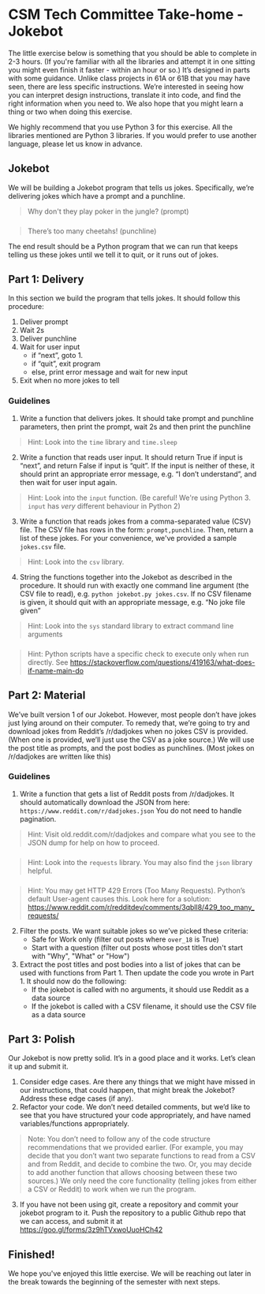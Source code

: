 # CSM Tech Committee Take-home - Jokebot

The little exercise below is something that you should be able to complete in 2-3 hours. (If you're familiar with all the libraries and attempt it in one sitting you might even finish it faster - within an hour or so.) It’s designed in parts with some guidance. Unlike class projects in 61A or 61B that you may have seen, there are less specific instructions. We’re interested in seeing how you can interpret design instructions, translate it into code, and find the right information when you need to. We also hope that you might learn a thing or two when doing this exercise.

We highly recommend that you use Python 3 for this exercise. All the libraries mentioned are Python 3 libraries. If you would prefer to use another language, please let us know in advance.

## Jokebot

We will be building a Jokebot program that tells us jokes. Specifically, we’re delivering jokes which have a prompt and a punchline.

> Why don't they play poker in the jungle? (prompt)
###
> There’s too many cheetahs! (punchline)  

The end result should be a Python program that we can run that keeps telling us these jokes until we tell it to quit, or it runs out of jokes.

## Part 1: Delivery

In this section we build the program that tells jokes. It should follow this procedure:

1. Deliver prompt
2. Wait 2s
3. Deliver punchline
4. Wait for user input
    - if “next”, goto 1.
    - if “quit”, exit program
    - else, print error message and wait for new input
5. Exit when no more jokes to tell

### Guidelines

1. Write a function that delivers jokes. It should take prompt and punchline parameters, then print the prompt, wait 2s and then print the punchline
> Hint: Look into the `time` library and `time.sleep`
2. Write a function that reads user input. It should return True if input is “next”, and return False if input is “quit”. If the input is neither of these, it should print an appropriate error message, e.g. “I don’t understand”, and then wait for user input again.
> Hint: Look into the `input` function. (Be careful! We're using Python 3. `input` has *very* different behaviour in Python 2)
3. Write a function that reads jokes from a comma-separated value (CSV) file. The CSV file has rows in the form: `prompt,punchline`. Then, return a list of these jokes. For your convenience, we've provided a sample `jokes.csv` file.
> Hint: Look into the `csv` library.
4. String the functions together into the Jokebot as described in the procedure. It should run with exactly one command line argument (the CSV file to read), e.g. `python jokebot.py jokes.csv`. If no CSV filename is given, it should quit with an appropriate message, e.g. “No joke file given”  
> Hint: Look into the `sys` standard library to extract command line arguments
###
> Hint: Python scripts have a specific check to execute only when run directly. See https://stackoverflow.com/questions/419163/what-does-if-name-main-do

## Part 2: Material

We’ve built version 1 of our Jokebot. However, most people don’t have jokes just lying around on their computer. To remedy that, we’re going to try and download jokes from Reddit’s /r/dadjokes when no jokes CSV is provided. (When one is provided, we’ll just use the CSV as a joke source.) We will use the post title as prompts, and the post bodies as punchlines. (Most jokes on /r/dadjokes are written like this)

### Guidelines
1. Write a function that gets a list of Reddit posts from /r/dadjokes. It should automatically download the JSON from here: `https://www.reddit.com/r/dadjokes.json` You do not need to handle pagination.
> Hint: Visit old.reddit.com/r/dadjokes and compare what you see to the JSON dump for help on how to proceed.
###
> Hint: Look into the `requests` library. You may also find the `json` library helpful.
###
> Hint: You may get HTTP 429 Errors (Too Many Requests). Python’s default User-agent causes this. Look here for a solution: https://www.reddit.com/r/redditdev/comments/3qbll8/429_too_many_requests/
2. Filter the posts. We want suitable jokes so we’ve picked these criteria:
    - Safe for Work only (filter out posts where `over_18` is True)
    - Start with a question (filter out posts whose post titles don't start with "Why", "What" or "How")
3. Extract the post titles and post bodies into a list of jokes that can be used with functions from Part 1. Then update the code you wrote in Part 1. It should now do the following:
    - If the jokebot is called with no arguments, it should use Reddit as a data source
    - If the jokebot is called with a CSV filename, it should use the CSV file as a data source 

## Part 3: Polish

Our Jokebot is now pretty solid. It’s in a good place and it works. Let’s clean it up and submit it.

1. Consider edge cases. Are there any things that we might have missed in our instructions, that could happen, that might break the Jokebot? Address these edge cases (if any).
2. Refactor your code. We don’t need detailed comments, but we’d like to see that you have structured your code appropriately, and have named variables/functions appropriately.
> Note: You don’t need to follow any of the code structure recommendations that we provided earlier. (For example, you may decide that you don’t want two separate functions to read from a CSV and from Reddit, and decide to combine the two. Or, you may decide to add another function that allows choosing between these two sources.) We only need the core functionality (telling jokes from either a CSV or Reddit) to work when we run the program.
3. If you have not been using git, create a repository and commit your jokebot program to it. Push the repository to a public Github repo that we can access, and submit it at https://goo.gl/forms/3z9hTVxwoUuoHCh42

## Finished!
We hope you've enjoyed this little exercise. We will be reaching out later in the break towards the beginning of the semester with next steps.
